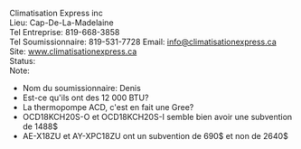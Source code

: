 Climatisation Express inc  
Lieu: Cap-De-La-Madelaine  
Tel Entreprise: 819-668-3858   
Tel Soumissionnaire: 819-531-7728 
Email: info@climatisationexpress.ca  
Site: www.climatisationexpress.ca  
Status:  
Note:  
- Nom du soumissionnaire: Denis  
- Est-ce qu'ils ont des 12 000 BTU?
- La thermopompe ACD, c'est en fait une Gree?
- OCD18KCH20S-O et OCD18KCH20S-I semble bien avoir une subvention de 1488$
- AE-X18ZU et AY-XPC18ZU ont un subvention de 690$ et non de 2640$